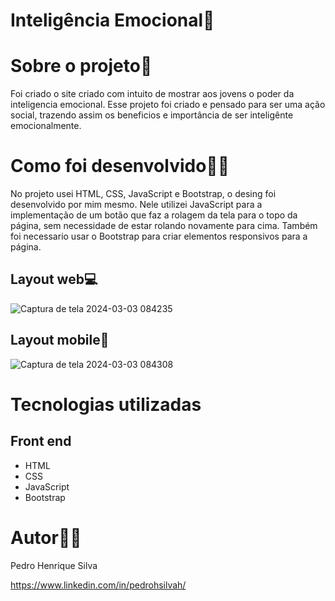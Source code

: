 # Inteligência Emocional🧠

# Sobre o projeto📓

Foi criado o site criado com intuito de mostrar aos jovens o poder da inteligencia emocional. Esse projeto foi criado e pensado para ser uma ação social, trazendo assim os beneficios e importância de ser inteligênte emocionalmente.

# Como foi desenvolvido👷🏻
No projeto usei HTML, CSS, JavaScript e Bootstrap, o desing foi desenvolvido por mim mesmo.
Nele utilizei JavaScript para a implementação de um botão que faz a rolagem da tela para o topo da página, sem necessidade de estar rolando novamente para cima. Também foi necessario usar o Bootstrap para criar elementos responsivos para a página.

## Layout web💻
![Captura de tela 2024-03-03 084235](https://github.com/pedrohsilvah/inteligencia-emocional/assets/124065912/852214f0-44b5-4073-aca2-75d64cb5ff67)

## Layout mobile📱
![Captura de tela 2024-03-03 084308](https://github.com/pedrohsilvah/inteligencia-emocional/assets/124065912/d395036f-bc8e-42c0-9ff7-e2519e92aa83)

# Tecnologias utilizadas
## Front end
- HTML
- CSS
- JavaScript
- Bootstrap

# Autor🧑‍💻

Pedro Henrique Silva

https://www.linkedin.com/in/pedrohsilvah/
